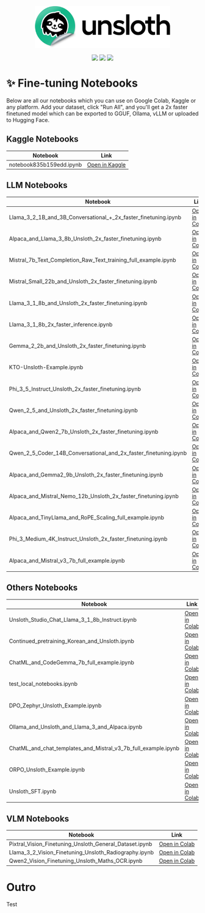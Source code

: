 <div align="center">

  <a href="https://unsloth.ai"><picture>
    <source media="(prefers-color-scheme: dark)" srcset="https://raw.githubusercontent.com/unslothai/unsloth/main/images/unsloth%20logo%20white%20text.png">
    <source media="(prefers-color-scheme: light)" srcset="https://raw.githubusercontent.com/unslothai/unsloth/main/images/unsloth%20logo%20black%20text.png">
    <img alt="unsloth logo" src="https://raw.githubusercontent.com/unslothai/unsloth/main/images/unsloth%20logo%20black%20text.png" height="110" style="max-width: 100%;">
  </picture></a>
  
<a href="https://colab.research.google.com/drive/1Ys44kVvmeZtnICzWz0xgpRnrIOjZAuxp?usp=sharing"><img src="https://raw.githubusercontent.com/unslothai/unsloth/main/images/start free finetune button.png" height="48"></a>
<a href="https://discord.gg/unsloth"><img src="https://raw.githubusercontent.com/unslothai/unsloth/main/images/Discord button.png" height="48"></a>
<a href="https://docs.unsloth.ai"><img src="https://raw.githubusercontent.com/unslothai/unsloth/refs/heads/main/images/Documentation%20Button.png" height="48"></a>

</div>

# ✨ Fine-tuning Notebooks
Below are all our notebooks which you can use on Google Colab, Kaggle or any platform. Add your dataset, click "Run All", and you'll get a 2x faster finetuned model which can be exported to GGUF, Ollama, vLLM or uploaded to Hugging Face.

## Kaggle Notebooks
| Notebook | Link |
| --- | --- |
| notebook835b159edd.ipynb | [Open in Kaggle](https://www.kaggle.com/notebooks/welcome?src=https://github.com/unslothai/notebooks/blob/main/notebooks/Kaggle/notebook835b159edd.ipynb&accelerator=nvidiaTeslaT4) |
## LLM Notebooks
| Notebook | Link |
| --- | --- |
| Llama_3_2_1B_and_3B_Conversational_+_2x_faster_finetuning.ipynb | [Open in Colab](https://colab.research.google.com/github/unslothai/notebooks/blob/main/notebooks/LLM/Llama_3_2_1B_and_3B_Conversational_+_2x_faster_finetuning.ipynb) |
| Alpaca_and_Llama_3_8b_Unsloth_2x_faster_finetuning.ipynb | [Open in Colab](https://colab.research.google.com/github/unslothai/notebooks/blob/main/notebooks/LLM/Alpaca_and_Llama_3_8b_Unsloth_2x_faster_finetuning.ipynb) |
| Mistral_7b_Text_Completion_Raw_Text_training_full_example.ipynb | [Open in Colab](https://colab.research.google.com/github/unslothai/notebooks/blob/main/notebooks/LLM/Mistral_7b_Text_Completion_Raw_Text_training_full_example.ipynb) |
| Mistral_Small_22b_and_Unsloth_2x_faster_finetuning.ipynb | [Open in Colab](https://colab.research.google.com/github/unslothai/notebooks/blob/main/notebooks/LLM/Mistral_Small_22b_and_Unsloth_2x_faster_finetuning.ipynb) |
| Llama_3_1_8b_and_Unsloth_2x_faster_finetuning.ipynb | [Open in Colab](https://colab.research.google.com/github/unslothai/notebooks/blob/main/notebooks/LLM/Llama_3_1_8b_and_Unsloth_2x_faster_finetuning.ipynb) |
| Llama_3_1_8b_2x_faster_inference.ipynb | [Open in Colab](https://colab.research.google.com/github/unslothai/notebooks/blob/main/notebooks/LLM/Llama_3_1_8b_2x_faster_inference.ipynb) |
| Gemma_2_2b_and_Unsloth_2x_faster_finetuning.ipynb | [Open in Colab](https://colab.research.google.com/github/unslothai/notebooks/blob/main/notebooks/LLM/Gemma_2_2b_and_Unsloth_2x_faster_finetuning.ipynb) |
| KTO-Unsloth-Example.ipynb | [Open in Colab](https://colab.research.google.com/github/unslothai/notebooks/blob/main/notebooks/LLM/KTO-Unsloth-Example.ipynb) |
| Phi_3_5_Instruct_Unsloth_2x_faster_finetuning.ipynb | [Open in Colab](https://colab.research.google.com/github/unslothai/notebooks/blob/main/notebooks/LLM/Phi_3_5_Instruct_Unsloth_2x_faster_finetuning.ipynb) |
| Qwen_2_5_and_Unsloth_2x_faster_finetuning.ipynb | [Open in Colab](https://colab.research.google.com/github/unslothai/notebooks/blob/main/notebooks/LLM/Qwen_2_5_and_Unsloth_2x_faster_finetuning.ipynb) |
| Alpaca_and_Qwen2_7b_Unsloth_2x_faster_finetuning.ipynb | [Open in Colab](https://colab.research.google.com/github/unslothai/notebooks/blob/main/notebooks/LLM/Alpaca_and_Qwen2_7b_Unsloth_2x_faster_finetuning.ipynb) |
| Qwen_2_5_Coder_14B_Conversational_and_2x_faster_finetuning.ipynb | [Open in Colab](https://colab.research.google.com/github/unslothai/notebooks/blob/main/notebooks/LLM/Qwen_2_5_Coder_14B_Conversational_and_2x_faster_finetuning.ipynb) |
| Alpaca_and_Gemma2_9b_Unsloth_2x_faster_finetuning.ipynb | [Open in Colab](https://colab.research.google.com/github/unslothai/notebooks/blob/main/notebooks/LLM/Alpaca_and_Gemma2_9b_Unsloth_2x_faster_finetuning.ipynb) |
| Alpaca_and_Mistral_Nemo_12b_Unsloth_2x_faster_finetuning.ipynb | [Open in Colab](https://colab.research.google.com/github/unslothai/notebooks/blob/main/notebooks/LLM/Alpaca_and_Mistral_Nemo_12b_Unsloth_2x_faster_finetuning.ipynb) |
| Alpaca_and_TinyLlama_and_RoPE_Scaling_full_example.ipynb | [Open in Colab](https://colab.research.google.com/github/unslothai/notebooks/blob/main/notebooks/LLM/Alpaca_and_TinyLlama_and_RoPE_Scaling_full_example.ipynb) |
| Phi_3_Medium_4K_Instruct_Unsloth_2x_faster_finetuning.ipynb | [Open in Colab](https://colab.research.google.com/github/unslothai/notebooks/blob/main/notebooks/LLM/Phi_3_Medium_4K_Instruct_Unsloth_2x_faster_finetuning.ipynb) |
| Alpaca_and_Mistral_v3_7b_full_example.ipynb | [Open in Colab](https://colab.research.google.com/github/unslothai/notebooks/blob/main/notebooks/LLM/Alpaca_and_Mistral_v3_7b_full_example.ipynb) |
## Others Notebooks
| Notebook | Link |
| --- | --- |
| Unsloth_Studio_Chat_Llama_3_1_8b_Instruct.ipynb | [Open in Colab](https://colab.research.google.com/github/unslothai/notebooks/blob/main/notebooks/Others/Unsloth_Studio_Chat_Llama_3_1_8b_Instruct.ipynb) |
| Continued_pretraining_Korean_and_Unsloth.ipynb | [Open in Colab](https://colab.research.google.com/github/unslothai/notebooks/blob/main/notebooks/Others/Continued_pretraining_Korean_and_Unsloth.ipynb) |
| ChatML_and_CodeGemma_7b_full_example.ipynb | [Open in Colab](https://colab.research.google.com/github/unslothai/notebooks/blob/main/notebooks/Others/ChatML_and_CodeGemma_7b_full_example.ipynb) |
| test_local_notebooks.ipynb | [Open in Colab](https://colab.research.google.com/github/unslothai/notebooks/blob/main/notebooks/Others/test_local_notebooks.ipynb) |
| DPO_Zephyr_Unsloth_Example.ipynb | [Open in Colab](https://colab.research.google.com/github/unslothai/notebooks/blob/main/notebooks/Others/DPO_Zephyr_Unsloth_Example.ipynb) |
| Ollama_and_Unsloth_and_Llama_3_and_Alpaca.ipynb | [Open in Colab](https://colab.research.google.com/github/unslothai/notebooks/blob/main/notebooks/Others/Ollama_and_Unsloth_and_Llama_3_and_Alpaca.ipynb) |
| ChatML_and_chat_templates_and_Mistral_v3_7b_full_example.ipynb | [Open in Colab](https://colab.research.google.com/github/unslothai/notebooks/blob/main/notebooks/Others/ChatML_and_chat_templates_and_Mistral_v3_7b_full_example.ipynb) |
| ORPO_Unsloth_Example.ipynb | [Open in Colab](https://colab.research.google.com/github/unslothai/notebooks/blob/main/notebooks/Others/ORPO_Unsloth_Example.ipynb) |
| Unsloth_SFT.ipynb | [Open in Colab](https://colab.research.google.com/github/unslothai/notebooks/blob/main/notebooks/Others/Unsloth_SFT.ipynb) |
## VLM Notebooks
| Notebook | Link |
| --- | --- |
| Pixtral_Vision_Finetuning_Unsloth_General_Dataset.ipynb | [Open in Colab](https://colab.research.google.com/github/unslothai/notebooks/blob/main/notebooks/VLM/Pixtral_Vision_Finetuning_Unsloth_General_Dataset.ipynb) |
| Llama_3_2_Vision_Finetuning_Unsloth_Radiography.ipynb | [Open in Colab](https://colab.research.google.com/github/unslothai/notebooks/blob/main/notebooks/VLM/Llama_3_2_Vision_Finetuning_Unsloth_Radiography.ipynb) |
| Qwen2_Vision_Finetuning_Unsloth_Maths_OCR.ipynb | [Open in Colab](https://colab.research.google.com/github/unslothai/notebooks/blob/main/notebooks/VLM/Qwen2_Vision_Finetuning_Unsloth_Maths_OCR.ipynb) |
<!-- Last updated on: 2024-12-20 17:58:35 -->
<!-- End of Notebook Links -->

# Outro
Test
